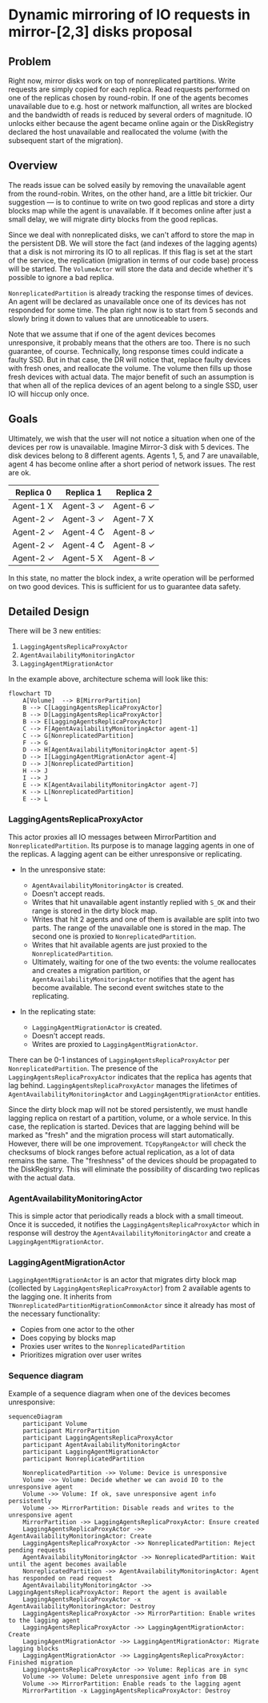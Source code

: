 # Dynamic mirroring of IO requests in mirror-[2,3] disks proposal

## Problem

Right now, mirror disks work on top of nonreplicated partitions. Write requests are simply copied for each replica. Read requests performed on one of the replicas chosen by round-robin.
If one of the agents becomes unavailable due to e.g. host or network malfunction, all writes are blocked and the bandwidth of reads is reduced by several orders of magnitude. IO unlocks either because the agent became online again or the DiskRegistry declared the host unavailable and reallocated the volume (with the subsequent start of the migration).

## Overview

The reads issue can be solved easily by removing the unavailable agent from the round-robin. Writes, on the other hand, are a little bit trickier. Our suggestion — is to continue to write on two good replicas and store a dirty blocks map while the agent is unavailable. If it becomes online after just a small delay, we will migrate dirty blocks from the good replicas.

Since we deal with nonreplicated disks, we can't afford to store the map in the persistent DB. We will store the fact (and indexes of the lagging agents) that a disk is not mirroring its IO to all replicas. If this flag is set at the start of the service, the replication (migration in terms of our code base) process will be started. The `VolumeActor` will store the data and decide whether it's possible to ignore a bad replica.

`NonreplicatedPartition` is already tracking the response times of devices. An agent will be declared as unavailable once one of its devices has not responded for some time. The plan right now is to start from 5 seconds and slowly bring it down to values that are unnoticeable to users.

Note that we assume that if one of the agent devices becomes unresponsive, it probably means that the others are too. There is no such guarantee, of course. Technically, long response times could indicate a faulty SSD. But in that case, the DR will notice that, replace faulty devices with fresh ones, and reallocate the volume. The volume then fills up those fresh devices with actual data.
The major benefit of such an assumption is that when all of the replica devices of an agent belong to a single SSD, user IO will hiccup only once.

## Goals

Ultimately, we wish that the user will not notice a situation when one of the devices per row is unavailable.
Imagine Mirror-3 disk with 5 devices. The disk devices belong to 8 different agents. Agents 1, 5, and 7 are unavailable, agent 4 has become online after a short period of network issues. The rest are ok.

| Replica 0    | Replica 1   | Replica 2 |
| ------------ | ----------- | --------- |
| Agent-1 X    | Agent-3 ✓   | Agent-6 ✓ |
| Agent-2 ✓    | Agent-3 ✓   | Agent-7 X |
| Agent-2 ✓    | Agent-4 ↻   | Agent-8 ✓ |
| Agent-2 ✓    | Agent-4 ↻   | Agent-8 ✓ |
| Agent-2 ✓    | Agent-5 X   | Agent-8 ✓ |

In this state, no matter the block index, a write operation will be performed on two good devices. This is sufficient for us to guarantee data safety.

## Detailed Design

There will be 3 new entities:
1) `LaggingAgentsReplicaProxyActor`
2) `AgentAvailabilityMonitoringActor`
3) `LaggingAgentMigrationActor`

In the example above, architecture schema will look like this:

```mermaid
flowchart TD
    A[Volume]  --> B[MirrorPartition]
    B --> C[LaggingAgentsReplicaProxyActor]
    B --> D[LaggingAgentsReplicaProxyActor]
    B --> E[LaggingAgentsReplicaProxyActor]
    C --> F[AgentAvailabilityMonitoringActor agent-1]
    C --> G[NonreplicatedPartition]
    F --> G
    D --> H[AgentAvailabilityMonitoringActor agent-5]
    D --> I[LaggingAgentMigrationActor agent-4]
    D --> J[NonreplicatedPartition]
    H --> J
    I --> J
    E --> K[AgentAvailabilityMonitoringActor agent-7]
    K --> L[NonreplicatedPartition]
    E --> L
```

### LaggingAgentsReplicaProxyActor

This actor proxies all IO messages between MirrorPartition and `NonreplicatedPartition`. Its purpose is to manage lagging agents in one of the replicas.
A lagging agent can be either unresponsive or replicating.

- In the unresponsive state:
    - `AgentAvailabilityMonitoringActor` is created.
    - Doesn't accept reads.
    - Writes that hit unavailable agent instantly replied with `S_OK` and their range is stored in the dirty block map.
    - Writes that hit 2 agents and one of them is available are split into two parts. The range of the unavailable one is stored in the map. The second one is proxied to `NonreplicatedPartition`.
    - Writes that hit available agents are just proxied to the `NonreplicatedPartition`.
    - Ultimately, waiting for one of the two events: the volume reallocates and creates a migration partition, or `AgentAvailabilityMonitoringActor` notifies that the agent has become available. The second event switches state to the replicating.

- In the replicating state:
    - `LaggingAgentMigrationActor` is created.
    - Doesn't accept reads.
    - Writes are proxied to `LaggingAgentMigrationActor`.

There can be 0-1 instances of `LaggingAgentsReplicaProxyActor` per `NonreplicatedPartition`. The presence of the `LaggingAgentsReplicaProxyActor` indicates that the replica has agents that lag behind. `LaggingAgentsReplicaProxyActor` manages the lifetimes of `AgentAvailabilityMonitoringActor` and `LaggingAgentMigrationActor` entities.

Since the dirty block map will not be stored persistently, we must handle lagging replica on restart of a partition, volume, or a whole service. In this case, the replication is started. Devices that are lagging behind will be marked as "fresh" and the migration process will start automatically. However, there will be one improvement. `TCopyRangeActor` will check the checksums of block ranges before actual replication, as a lot of data remains the same.
The "freshness" of the devices should be propagated to the DiskRegistry. This will eliminate the possibility of discarding two replicas with the actual data.

### AgentAvailabilityMonitoringActor

This is simple actor that periodically reads a block with a small timeout. Once it is succeded, it notifies the `LaggingAgentsReplicaProxyActor` which in response will destroy the `AgentAvailabilityMonitoringActor` and create a `LaggingAgentMigrationActor`.

### LaggingAgentMigrationActor

`LaggingAgentMigrationActor` is an actor that migrates dirty block map (collected by `LaggingAgentsReplicaProxyActor`) from 2 available agents to the lagging one. It inherits from `TNonreplicatedPartitionMigrationCommonActor` since it already has most of the necessary functionality:
- Copies from one actor to the other
- Does copying by blocks map
- Proxies user writes to the `NonreplicatedPartition`
- Prioritizes migration over user writes

### Sequence diagram

Example of a sequence diagram when one of the devices becomes unresponsive:
```mermaid
sequenceDiagram
    participant Volume
    participant MirrorPartition
    participant LaggingAgentsReplicaProxyActor
    participant AgentAvailabilityMonitoringActor
    participant LaggingAgentMigrationActor
    participant NonreplicatedPartition

    NonreplicatedPartition ->> Volume: Device is unresponsive
    Volume ->> Volume: Decide whether we can avoid IO to the unresponsive agent
    Volume ->> Volume: If ok, save unresponsive agent info persistently
    Volume ->> MirrorPartition: Disable reads and writes to the unresponsive agent
    MirrorPartition ->> LaggingAgentsReplicaProxyActor: Ensure created
    LaggingAgentsReplicaProxyActor ->> AgentAvailabilityMonitoringActor: Create
    LaggingAgentsReplicaProxyActor ->> NonreplicatedPartition: Reject pending requests
    AgentAvailabilityMonitoringActor ->> NonreplicatedPartition: Wait until the agent becomes available
    NonreplicatedPartition ->> AgentAvailabilityMonitoringActor: Agent has responded on read request
    AgentAvailabilityMonitoringActor ->> LaggingAgentsReplicaProxyActor: Report the agent is available
    LaggingAgentsReplicaProxyActor -x AgentAvailabilityMonitoringActor: Destroy
    LaggingAgentsReplicaProxyActor ->> MirrorPartition: Enable writes to the lagging agent
    LaggingAgentsReplicaProxyActor ->> LaggingAgentMigrationActor: Create
    LaggingAgentMigrationActor ->> LaggingAgentMigrationActor: Migrate lagging blocks
    LaggingAgentMigrationActor ->> LaggingAgentsReplicaProxyActor: Finished migration
    LaggingAgentsReplicaProxyActor ->> Volume: Replicas are in sync
    Volume ->> Volume: Delete unresponsive agent info from DB
    Volume ->> MirrorPartition: Enable reads to the lagging agent
    MirrorPartition -x LaggingAgentsReplicaProxyActor: Destroy
```
